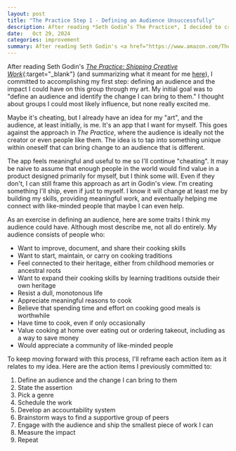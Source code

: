 ```yaml
---
layout: post
title: "The Practice Step 1 - Defining an Audience Unsuccessfully"
description: After reading *Seth Godin’s The Practice*, I decided to create something just for me—a personal app that feels meaningful. Even if it’s a bit unconventional, I’m building it for myself first, but who knows, maybe others will find value in it too. Follow along as I work through defining my audience, connecting with like-minded people, and taking small steps to bring this idea to life.
date:   Oct 29, 2024
categories: improvement
summary: After reading Seth Godin's <a href="https://www.amazon.com/The-Practice/dp/0241470048/" target="_blank"><i>The Practice Shipping Creative Work</i></a> (and summarizing what it meant for me <a href="/blog/seth-godin-the-practice">here</a>), I committed to accomplishing my first step, defining an audience and the impact I could have on them through my art. My initial goal was to define an audience and identify the change I can bring to them...
---
```


After reading Seth Godin's [*The Practice: Shipping Creative Work*](https://www.amazon.com/The-Practice/dp/0241470048/){:target="_blank"} (and summarizing what it meant for me [here](/blog/seth-godin-the-practice)), I committed to accomplishing my first step: defining an audience and the impact I could have on this group through my art. My initial goal was to "define an audience and identify the change I can bring to them." I thought about groups I could most likely influence, but none really excited me.

Maybe it's cheating, but I already have an idea for my "art", and the audience, at least initially, is me. It's an app that I want for myself. This goes against the approach in *The Practice*, where the audience is ideally not the creator or even people like them. The idea is to tap into something unique within oneself that can bring change to an audience that is different.

The app feels meaningful and useful to me so I'll continue "cheating". It may be naive to assume that enough people in the world would find value in a product designed primarily for myself, but I think some will. Even if they don't, I can still frame this approach as art in Godin's view. I'm creating something I'll ship, even if just to myself. I know it will change at least me by building my skills, providing meaningful work, and eventually helping me connect with like-minded people that maybe I can even help.

As an exercise in defining an audience, here are some traits I think my audience could have. Although most describe me, not all do entirely. My audience consists of people who:

- Want to improve, document, and share their cooking skills
- Want to start, maintain, or carry on cooking traditions
- Feel connected to their heritage, either from childhood memories or ancestral roots
- Want to expand their cooking skills by learning traditions outside their own heritage
- Resist a dull, monotonous life
- Appreciate meaningful reasons to cook
- Believe that spending time and effort on cooking good meals is worthwhile
- Have time to cook, even if only occasionally
- Value cooking at home over eating out or ordering takeout, including as a way to save money
- Would appreciate a community of like-minded people

To keep moving forward with this process, I'll reframe each action item as it relates to my idea. Here are the action items I previously committed to:

1. Define an audience and the change I can bring to them
2. State the assertion
3. Pick a genre
4. Schedule the work
5. Develop an accountability system
6. Brainstorm ways to find a supportive group of peers
7. Engage with the audience and ship the smallest piece of work I can
8. Measure the impact
9. Repeat
